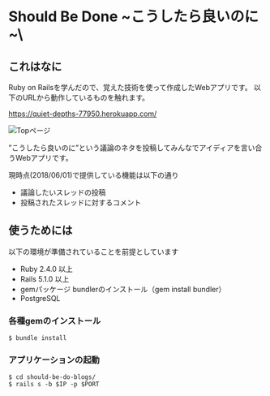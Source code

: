 # Should Be Done \~こうしたら良いのに~\

## これはなに

Ruby on Railsを学んだので、覚えた技術を使って作成したWebアプリです。
以下のURLから動作しているものを触れます。

https://quiet-depths-77950.herokuapp.com/

![Topページ](https://user-images.githubusercontent.com/8188920/41164047-33e00332-6b75-11e8-860a-d0660d23b101.png)


”こうしたら良いのに”という議論のネタを投稿してみんなでアイディアを言い合うWebアプリです。

現時点(2018/06/01)で提供している機能は以下の通り

- 議論したいスレッドの投稿
- 投稿されたスレッドに対するコメント

## 使うためには

以下の環境が準備されていることを前提としています

- Ruby 2.4.0 以上
- Rails 5.1.0 以上
- gemパッケージ bundlerのインストール（gem install bundler）
- PostgreSQL

### 各種gemのインストール

```
$ bundle install
```

### アプリケーションの起動

```
$ cd should-be-do-blogs/
$ rails s -b $IP -p $PORT
```

